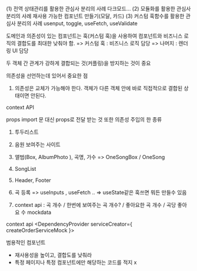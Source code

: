 (1) 전역 상태관리를 활용한 관심사 분리의 사례
다크모드...
(2) 모듈화를 활용한 관심사 분리의 사례
재사용 가능한 컴포넌트 만들기(모달, 카드)
(3) 커스텀 훅함수를 활용한 관심사 분리의 사례
usenput, toggle, useFetch, useValidate

도메인과 의존성이 있는 컴포넌트는 훅(커스텀 훅)을 사용하여 컴포넌트와 비즈니스 로직의 결합도를 최대한 낮춰야 함.
=> 커스텀 훅 : 비즈니스 로직 담당
=> 나머지 : 렌더링 UI 담당

두 객체 간 관계가 강하게 결합되는 것(커플링)을 방지하는 것이 중요

의존성을 선언하는데 있어서 중요한 점

1. 의존성은 교체가 가능해야 한다.
   객체가 다른 객체 안에 바로 직접적으로 결합된 상태이면 안된다.

context API

props
import 문 대신 props로 전달 받는 것 또한 의존성 주입의 한 종류

1. 투두리스트
2. 음원 보여주는 사이트

3. 앨범(Box, AlbumPhoto ), 곡명, 가수 => OneSongBox / OneSong
4. SongList
5. Header, Footer
6. 곡 등록 => useInputs , useFetch .. => useState같은 훅쓰면 뭐든 만들수 있음
7. context api : 곡 개수 / 한번에 보여주는 곡 개수? / 좋아요한 곡 개수 / 곡당 좋아요 수 mockdata

context api
<DependencyProvider serviceCreator={
createOrderServiceMock
}>
<OrderMovies/>
</DependencyProvider>

범용적인 컴포넌트

- 재사용성을 높이고, 결합도를 낮춰라
- 특정 페이지나 특정 컴포넌트에만 해당하는 코드를 적지 x
